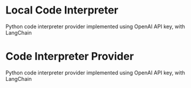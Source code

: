 # Local Code Interpreter
Python code interpreter provider implemented using OpenAI API key, with LangChain

# Code Interpreter Provider
Python code interpreter provider implemented using OpenAI API key, with LangChain
